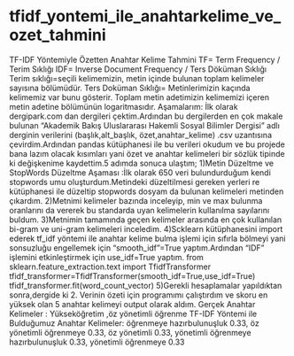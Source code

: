 # tfidf_yontemi_ile_anahtarkelime_ve_ozet_tahmini

TF-IDF Yöntemiyle Özetten Anahtar Kelime Tahmini
TF= Term Frequency / Terim Sıklığı
IDF= Inverse Document Frequency / Ters Döküman Sıklığı
Terim sıklığı=seçili kelimemizin, metin içinde bulunan toplam kelimeler sayısına bölümüdür.
Ters Doküman Sıklığı= Metinlerimizin kaçında kelimemiz var bunu gösterir. Toplam metin adetimizin kelimemizi içeren metin adetine bölümünün logaritmasıdır.
Aşamalarım:
İlk olarak dergipark.com dan dergileri çektim.Ardından  bu dergilerden en çok makale bulunan “Akademik Bakış Uluslararası Hakemli Sosyal Bilimler Dergisi” adlı derginin verilerini (başlık,alt_başlık, özet,anahtar_kelime) .csv uzantısına çevirdim.Ardından pandas kütüphanesi ile bu verileri okudum ve bu projede bana lazım olacak kısımları yani özet ve anahtar kelimeleri bir sözlük tipinde ki değişkenime kaydettim.5 adımda sonuca ulaştım;
1)Metin Düzeltme ve StopWords Düzeltme Aşaması :İlk olarak 650 veri bulundurduğum kendi stopwords umu oluşturdum.Metindeki düzeltilmesi gereken yerleri re kütüphanesi ile düzeltip stopwords dosyam da bulunan kelimeleri metinden çıkardım.
2)Metnimi kelimeler bazında inceleyip, min ve max bulunma oranlarını da vererek bu standarda uyan kelimelerin kullanılma sayılarını buldum.
3)Metnimin tamamında geçen kelimeler arasında en çok kullanılan bi-gram ve uni-gram kelimeleri inceledim.
4)Scklearn kütüphanesini import ederek tf_idf yöntemi ile anahtar kelime bulma işlemi için sıfırla bölmeyi yani sonsuzluğu engellemek için “smooth_idf”=True yaptım.Ardından “IDF” işlemini etkinleştirmek için           use_idf=True yaptım.
from sklearn.feature_extraction.text import TfidfTransformer
tfidf_transformer=TfidfTransformer(smooth_idf=True,use_idf=True)
tfidf_transformer.fit(word_count_vector)
5)Gerekli hesaplamalar yapıldıktan sonra,dergide ki 2. Verinin özeti için programımı çalıştırdım ve skoru en yüksek olan 5 anahtar kelimeyi output olarak aldım.
Gerçek Anahtar Kelimeler : Yükseköğretim ,öz yönetimli öğrenme
TF-IDF Yöntemi ile Bulduğumuz Anahtar Kelimeler: 
öğrenmeye hazırbulunuşluk 0.33,
öz yönetimli öğrenmeye 0.33,
öz yönetimli 0.33,
yönetimli öğrenmeye hazırbulunuşluk 0.33,
yönetimli öğrenmeye 0.33


